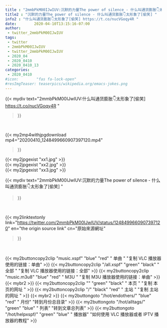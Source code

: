 ```yaml
---
title : "2mmbPkM00IJwIUV:沉默的力量The power of silence - 什么叫通货膨胀👇太形象了[偷笑] "
title2 : "沉默的力量The power of silence - 什么叫通货膨胀👇太形象了[偷笑] "
info2 : "什么叫通货膨胀👇太形象了[偷笑] https://t.co/nucVGoqy4R "
date:        2020-04-10T13:15:16-07:00
author:
 - twitter_2mmbPkM00IJwIUV
tags:
 - twitter
 - 2mmbPkM00IJwIUV
 - twitter_2mmbPkM00IJwIUV
 - 2020_04
 - 2020_0410
 - 2020_0410_13
categories:
 - 2020_0410
#icon:        "fas fa-lock-open"
#resImgTeaser: teaserpics/wikipedia.org/emacs-jokes.png
---
```


{{< mydiv text="2mmbPkM00IJwIUV:什么叫通货膨胀👇太形象了[偷笑] https://t.co/nucVGoqy4R "
>}}
<br>


{{< my2mp4withjpgdownload mp4="20200410_1248499660907397120.mp4"
>}}

{{< my2jpgexist "xx1.jpg" >}}<br>
{{< my2jpgexist "xx2.jpg" >}}<br>
{{< my2jpgexist "xx3.jpg" >}}<br>



{{< mydiv text="2mmbPkM00IJwIUV:沉默的力量The power of silence - 什么叫通货膨胀👇太形象了[偷笑] "
>}}
<br>

{{< my2linktextonly link="https://twitter.com/2mmbPkM00IJwIUV/status/1248499660907397120"
en="the origin source link" cn="原始來源網址"
>}}


<br>

{{< my2buttoncopy2clip "music.xspf"        "blue"   "red"    " 单曲 "  "复制 VLC 播放器使用的链接：单曲" >}} {{< my2buttoncopy2clip "/all.xspf"         "green"  "black"  " 全部 "  "复制 VLC 播放器使用的链接：全部" >}} {{< my2buttoncopy2clip "music.m3u8"        "blue"   "red"    " M3U  "    "复制 M3U 播放器使用的链接：单曲" >}} {{< mybr2 >}} {{< my2buttoncopy2clip ""                  "green"  "black"  " 本页 "    "复制 本页的网址 " >}} {{< my2buttoncopy2clip "/"                 "black"  "red"    " 主站 "    "复制 主站的网址 " >}} {{< mybr2 >}} {{< my2buttongoto      "/hot/endothers/"   "blue"   "red"    " 月份"   "转到月份总目录" >}} {{< my2buttongoto      "/hot/alltags/"     "green"  "blue"   " 列表"   "转到文章总列表" >}} {{< my2buttongoto      "/hot/helpxspf/"    "green"  "blue"   " 播放器" "如何使用 VLC 播放器或者 IPTV 播放器的教程" >}} 

